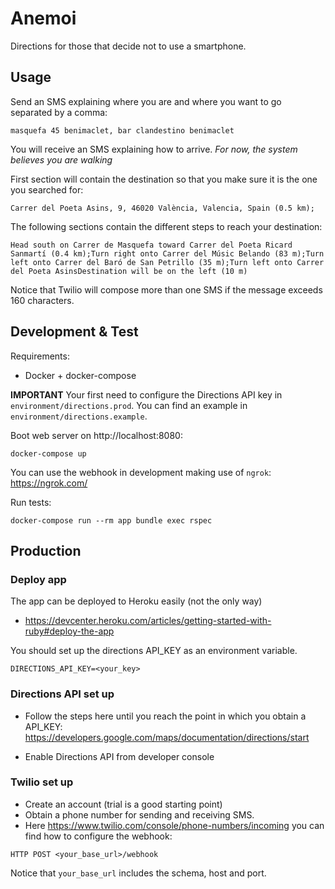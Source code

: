 # Anemoi

Directions for those that decide not to use a smartphone.

## Usage

Send an SMS explaining where you are and where you want to go separated by a comma:

```
masquefa 45 benimaclet, bar clandestino benimaclet
```

You will receive an SMS explaining how to arrive. *For now, the system believes you are walking*

First section will contain the destination so that you make sure it is the one you searched for:

```
Carrer del Poeta Asins, 9, 46020 València, Valencia, Spain (0.5 km);
```

The following sections contain the different steps to reach your destination:

```
Head south on Carrer de Masquefa toward Carrer del Poeta Ricard Sanmartí (0.4 km);Turn right onto Carrer del Músic Belando (83 m);Turn left onto Carrer del Baró de San Petrillo (35 m);Turn left onto Carrer del Poeta AsinsDestination will be on the left (10 m)
```

Notice that Twilio will compose more than one SMS if the message exceeds 160 characters.

## Development & Test

Requirements:

- Docker + docker-compose

**IMPORTANT** Your first need to configure the Directions API key in `environment/directions.prod`. You can find an example in `environment/directions.example`.


Boot web server on http://localhost:8080:

```
docker-compose up
```

You can use the webhook in development making use of `ngrok`: https://ngrok.com/

Run tests:

```
docker-compose run --rm app bundle exec rspec
```

## Production

### Deploy app

The app can be deployed to Heroku easily (not the only way)

- https://devcenter.heroku.com/articles/getting-started-with-ruby#deploy-the-app

You should set up the directions API_KEY as an environment variable.

```
DIRECTIONS_API_KEY=<your_key>
```

### Directions API set up

- Follow the steps here until you reach the point in which you obtain a API_KEY: https://developers.google.com/maps/documentation/directions/start

- Enable Directions API from developer console

### Twilio set up

- Create an account (trial is a good starting point)
- Obtain a phone number for sending and receiving SMS.
- Here https://www.twilio.com/console/phone-numbers/incoming you can find how to configure the webhook:

```
HTTP POST <your_base_url>/webhook
```

Notice that `your_base_url` includes the schema, host and port.
